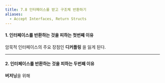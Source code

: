 ```yaml
---
title: 7.8 인터페이스를 받고 구조체 반환하기
aliases:
  - Accept Interfaces, Return Structs
---
```


#### 1. 인터페이스를 반환하는 것을 피하는 첫번째 이유

암묵적 인터페이스의 주요 장점인 **디커플링** 을 잃게 된다.

---

#### 2. 인터페이스를 반환하는 것을 피하는 두번째 이유

**버저닝**을 위해


